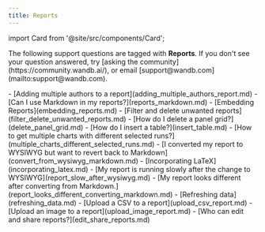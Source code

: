 ```yaml
---
title: Reports 
---
```

import Card from '@site/src/components/Card';

<Card className="card-support-index">
  <p>The following support questions are tagged with <b>Reports</b>. If you don't see 
your question answered, try [asking the community](https://community.wandb.ai/), 
or email [support@wandb.com](mailto:support@wandb.com).</p>
</Card>
- [Adding multiple authors to a report](adding_multiple_authors_report.md)
- [Can I use Markdown in my reports?](reports_markdown.md)
- [Embedding Reports](embedding_reports.md)
- [Filter and delete unwanted reports](filter_delete_unwanted_reports.md)
- [How do I delete a panel grid?](delete_panel_grid.md)
- [How do I insert a table?](insert_table.md)
- [How to get multiple charts with different selected runs?](multiple_charts_different_selected_runs.md)
- [I converted my report to WYSIWYG but want to revert back to Markdown](convert_from_wysiwyg_markdown.md)
- [Incorporating LaTeX](incorporating_latex.md)
- [My report is running slowly after the change to WYSIWYG](report_slow_after_wysiwyg.md)
- [My report looks different after converting from Markdown.](report_looks_different_converting_markdown.md)
- [Refreshing data](refreshing_data.md)
- [Upload a CSV to a report](upload_csv_report.md)
- [Upload an image to a report](upload_image_report.md)
- [Who can edit and share reports?](edit_share_reports.md)
